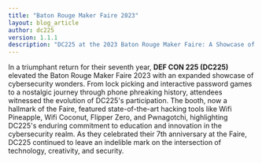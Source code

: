 ```yaml
---
title: "Baton Rouge Maker Faire 2023"
layout: blog_article
author: dc225
version: 1.1.1
description: "DC225 at the 2023 Baton Rouge Maker Faire: A Showcase of Cybersecurity Insights"
---
```


In a triumphant return for their seventh year, **DEF CON 225 (DC225)** elevated the Baton Rouge Maker Faire 2023 with an expanded showcase of cybersecurity wonders. From lock picking and interactive password games to a nostalgic journey through phone phreaking history, attendees witnessed the evolution of DC225's participation. The booth, now a hallmark of the Faire, featured state-of-the-art hacking tools like Wifi Pineapple, Wifi Coconut, Flipper Zero, and Pwnagotchi, highlighting DC225's enduring commitment to education and innovation in the cybersecurity realm. As they celebrated their 7th anniversary at the Faire, DC225 continued to leave an indelible mark on the intersection of technology, creativity, and security.